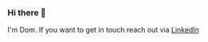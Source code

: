 ### Hi there 👋

I'm Dom. If you want to get in touch reach out via [LinkedIn](https://www.linkedin.com/in/dominicdent/)
